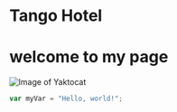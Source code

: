 # Tango Hotel
#   welcome to my page
![Image of Yaktocat](https://octodex.github.com/images/yaktocat.png)
``` javascript
var myVar = "Hello, world!";
```

